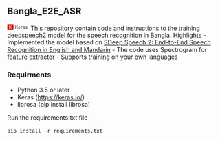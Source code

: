 ## Bangla_E2E_ASR
<img src="image/keras.png" width="10%">
This repository contain code and instructions to the training deepspeech2 model for the speech recognition in Bangla.
Highlights
- Implemented the model based on <a href="https://arxiv.org/abs/1512.02595">SDeep Speech 2: End-to-End Speech Recognition in English and Mandarin<a/>
- The code uses Spectrogram for feature extractor
- Supports training on your own languages


### Requirments
- Python 3.5 or later
- Keras (https://keras.io/)
- librosa (pip install librosa)

Run the requirements.txt file
```python
pip install -r requirements.txt

```
